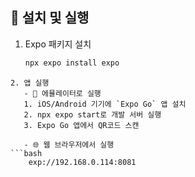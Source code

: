 ## 🚀 설치 및 실행
1. Expo 패키지 설치
   ```bash
   npx expo install expo
```
2. 앱 실행
   - 📱 에뮬레이터로 실행
   1. iOS/Android 기기에 `Expo Go` 앱 설치
   2. npx expo start로 개발 서버 실행
   3. Expo Go 앱에서 QR코드 스캔 

   - 🌐 웹 브라우저에서 실행
```bash
    exp://192.168.0.114:8081
```
